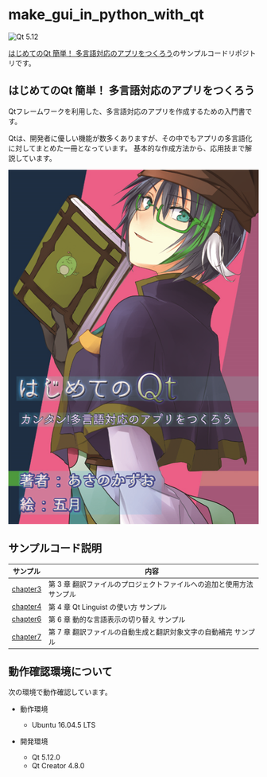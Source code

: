 # make_gui_in_python_with_qt
![Qt 5.12](https://img.shields.io/badge/Qt-5.12-brightgreen.svg)

[はじめてのQt 簡単！ 多言語対応のアプリをつくろう](https://emblog.booth.pm/items/1311049)のサンプルコードリポジトリです。


## はじめてのQt 簡単！ 多言語対応のアプリをつくろう

Qtフレームワークを利用した、多言語対応のアプリを作成するための入門書です。

Qtは、開発者に優しい機能が数多くありますが、その中でもアプリの多言語化に対してまとめた一冊となっています。
基本的な作成方法から、応用技まで解説しています。

![書籍のカバー](./docs/book_cover.png)


## サンプルコード説明

| サンプル                            | 内容                                                                  |
| ----------------------------------- | --------------------------------------------------------------------- |
| [chapter3](./chapter3)              | 第 3 章 翻訳ファイルのプロジェクトファイルへの追加と使用方法 サンプル |
| [chapter4](./chapter4)              | 第 4 章 Qt Linguist の使い方 サンプル                                 |
| [chapter6](./chapter6)              | 第 6 章 動的な言語表示の切り替え サンプル                             |
| [chapter7](./chapter7)              | 第 7 章 翻訳ファイルの自動生成と翻訳対象文字の自動補完 サンプル       |


## 動作確認環境について

次の環境で動作確認しています。

* 動作環境
  - Ubuntu 16.04.5 LTS

* 開発環境
  - Qt 5.12.0
  - Qt Creator 4.8.0


